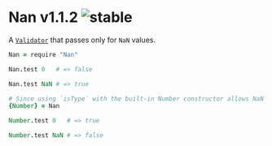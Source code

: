 
# Nan v1.1.2 ![stable](https://img.shields.io/badge/stability-stable-4EBA0F.svg?style=flat)

A [`Validator`](https://github.com/aleclarson/Validator) that passes only for `NaN` values.

```coffee
Nan = require "Nan"

Nan.test 0   # => false

Nan.test NaN # => true

# Since using `isType` with the built-in Number constructor allows NaN values, we need a validator that is the exact opposite of `Nan`.
{Number} = Nan

Number.test 0   # => true

Number.test NaN # => false
```
